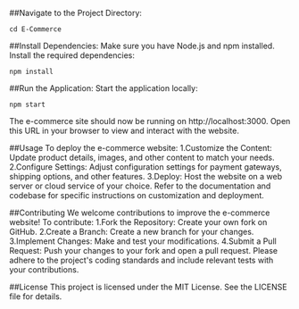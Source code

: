 ##Navigate to the Project Directory:
```
cd E-Commerce
```

##Install Dependencies:
Make sure you have Node.js and npm installed. Install the required dependencies:
```
npm install
```

##Run the Application:
Start the application locally:
```
npm start
```
The e-commerce site should now be running on http://localhost:3000. Open this URL in your browser to view and interact with the website.

##Usage
To deploy the e-commerce website:
1.Customize the Content: Update product details, images, and other content to match your needs.
2.Configure Settings: Adjust configuration settings for payment gateways, shipping options, and other features.
3.Deploy: Host the website on a web server or cloud service of your choice.
Refer to the documentation and codebase for specific instructions on customization and deployment.

##Contributing
We welcome contributions to improve the e-commerce website! To contribute:
1.Fork the Repository: Create your own fork on GitHub.
2.Create a Branch: Create a new branch for your changes.
3.Implement Changes: Make and test your modifications.
4.Submit a Pull Request: Push your changes to your fork and open a pull request.
Please adhere to the project's coding standards and include relevant tests with your contributions.

##License
This project is licensed under the MIT License. See the LICENSE file for details.

